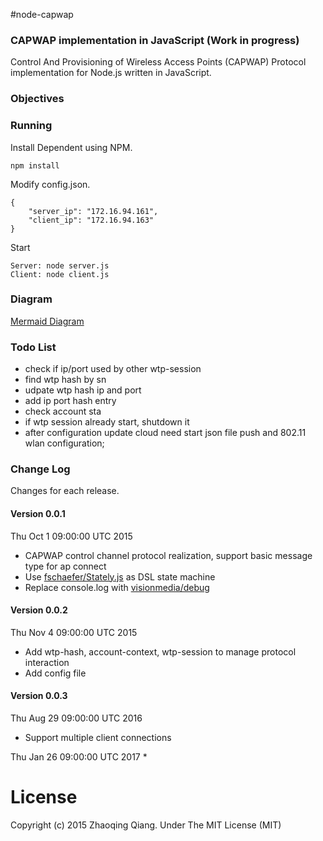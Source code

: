 #node-capwap

### CAPWAP implementation in JavaScript (Work in progress)

Control And Provisioning of Wireless Access Points (CAPWAP) Protocol implementation for Node.js
written in JavaScript.

### Objectives

### Running

Install Dependent using NPM.

```
npm install
```

Modify config.json.

```
{
    "server_ip": "172.16.94.161",
    "client_ip": "172.16.94.163"
}
```

Start

```
Server: node server.js  
Client: node client.js  
```
### Diagram

[Mermaid Diagram](./doc/diagram.md)  

### Todo List

 * check if ip/port used by other wtp-session
 * find wtp hash by sn
 * udpate wtp hash ip and port
 * add ip port hash entry
 * check account sta 
 * if wtp session already start, shutdown it
 * after configuration update cloud need start json file push and 802.11 wlan configuration;

### Change Log

Changes for each release.

#### Version 0.0.1

Thu Oct 1 09:00:00 UTC 2015

 * CAPWAP control channel protocol realization, support basic message type for ap connect
 * Use [fschaefer/Stately.js](https://github.com/fschaefer/Stately.js) as DSL state machine
 * Replace console.log with [visionmedia/debug](https://github.com/visionmedia/debug)

#### Version 0.0.2

Thu Nov 4 09:00:00 UTC 2015

 * Add wtp-hash, account-context, wtp-session to manage protocol interaction  
 * Add config file  

#### Version 0.0.3

Thu Aug 29 09:00:00 UTC 2016

 * Support multiple client connections

Thu Jan 26 09:00:00 UTC 2017
 *

# License

Copyright (c) 2015 Zhaoqing Qiang. Under The MIT License (MIT)